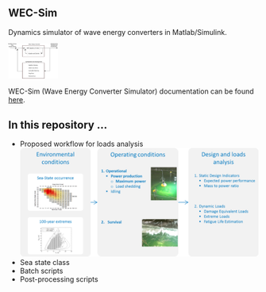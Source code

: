 ## WEC-Sim
Dynamics simulator of wave energy converters in Matlab/Simulink.

<img src="https://raw.githubusercontent.com/brauliobarahona/WEC-Sim-1/master/wecsim_smaller.png" width="100">


[workflow]: https://raw.githubusercontent.com/brauliobarahona/WEC-Sim-1/master/loads_analysis_workflow.png "Proposed loads analysis workflow" 


WEC-Sim (Wave Energy Converter Simulator) documentation can be found [here](http://wec-sim.github.io/WEC-Sim).


## In this repository ...
+ Proposed workflow for loads analysis
![alt text][workflow]
+ Sea state class
+ Batch scripts
+ Post-processing scripts
